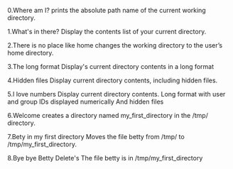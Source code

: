 0.Where am I?
prints the absolute path name of the current working directory.

1.What's in there?
Display the contents list of your current directory.

2.There is no place like home
changes the working directory to the user’s home directory.

3.The long format
Display's current directory contents in a long format

4.Hidden files
Display current directory contents, including hidden files.

5.I love numbers
Display current directory contents.
Long format
with user and group IDs displayed numerically
And hidden files

6.Welcome
creates a directory named my_first_directory in the /tmp/ directory.

7.Bety in my first directory
Moves the file betty from /tmp/ to /tmp/my_first_directory.

8.Bye bye Betty
Delete's The file betty is in /tmp/my_first_directory
